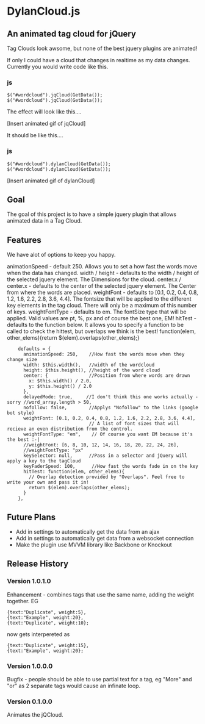 DylanCloud.js
=============

An animated tag cloud for jQuery
--------------------------------

Tag Clouds look awsome, but none of the best jquery plugins are animated!

If only I could have a cloud that changes in realtime as my data changes.
Currently you would write code like this.

### js
    $("#wordcloud").jqCloud(GetData());
    $("#wordcloud").jqCloud(GetData());

The effect will look like this....

[Insert animated gif of jqCloud]

It should be like this....

### js
    $("#wordcloud").dylanCloud(GetData());
    $("#wordcloud").dylanCloud(GetData());

[Insert animated gif of dylanCloud]

Goal
----

The goal of this project is to have a simple jquery plugin that allows animated data in a Tag Cloud.

Features
--------

We have alot of options to keep you happy.

animationSpeed - default 250. Allows you to set a how fast the words move when the data has changed.
width / height - defaults to the width / height of the selected jquery element. The Dimensions for the cloud.
center.x / center.x - defaults to the center of the selected jquery element. The Center from where the words are placed.
weightFont - defaults to [0.1, 0.2, 0.4, 0.8, 1.2, 1.6, 2.2, 2.8, 3.6, 4.4]. The fontsize that will be applied to the different key elements in the tag cloud. There will only be a maximum of this number of keys.
weightFontType - defaults to em. The fontSize type that will be applied. Valid values are pt, %, px and of course the best one, EM!
hitTest - defaults to the function below. It allows you to specify a function to be called to check the hittest, but overlaps we think is the best!
        function(elem, other_elems){return $(elem).overlaps(other_elems);}
        
    
        defaults = {
          animationSpeed: 250,    //How fast the words move when they change size
          width: $this.width(),   //width of the wordcloud
          height: $this.height(), //height of the word cloud
          center: {               //Position from where words are drawn
            x: $this.width() / 2.0,
            y: $this.height() / 2.0
          },
          delayedMode: true,     //I don't think this one works actually - sorry //word_array.length > 50,
          nofollow: false,        //Applys "Nofollow" to the links (google bot style)
          weightFont: [0.1, 0.2, 0.4, 0.8, 1.2, 1.6, 2.2, 2.8, 3.6, 4.4],
                                  // A list of font sizes that will recieve an even distribution from the control.
          weightFontType: "em",    // Of course you want EM because it's the best :-|
          //weightFont: [6, 8, 10, 12, 14, 16, 18, 20, 22, 24, 26],
          //weightFontType: "px"
          keySelector: null,      //Pass in a selector and jQuery will apply a key to the tagCloud
          keyFaderSpeed: 100,      //How fast the words fade in on the key
          hitTest: function(elem, other_elems){
            // Overlap detection provided by "Overlaps". Feel free to write your own and pass it in!
            return $(elem).overlaps(other_elems);
          }
        },


Future Plans
------------

+ Add in settings to automatically get the data from an ajax
+ Add in settings to automatically get data from a websocket connection
+ Make the plugin use MVVM library like Backbone or Knockout

Release History
---------------

### Version 1.0.1.0

Enhancement - combines tags that use the same name, adding the weight together.
EG

    {text:"Duplicate", weight:5},
    {text:"Example", weight:20},
    {text:"Duplicate", weight:10};
    
now gets interpereted as

    {text:"Duplicate", weight:15},
    {text:"Example", weight:20};

### Version 1.0.0.0

Bugfix - people should be able to use partial text for a tag, eg "More" and "or" as 2 separate tags would cause an infinate loop.

### Version 0.1.0.0

Animates the jQCloud.